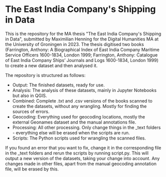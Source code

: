 # The East India Company's Shipping in Data

This is the repository for the MA thesis "The East India Company's Shipping in Data", submitted by Maximilian Henning for the Digital Humanities MA at the University of Groningen in 2023. The thesis digitised two books (Farrington, Anthony: A Biographical Index of East India Company Maritime Service Officers 1600-1834, London 1999; Farrington, Anthony: Catalogue of East India Company Ships’ Journals and Logs 1600-1834, London 1999) to create a new dataset and then analysed it.

The repository is structured as follows:

- Output: The finished datasets, ready for use.
- Analysis: The analysis of these datasets, mainly in Jupyter Notebooks but also in QGIS.
- Combined: Complete .txt and .csv versions of the books scanned to create the datasets, without any wrangling. Mostly for finding the sources of errors.
- Geocoding: Everything used for geocoding locations, mostly the external Geonames dataset and the manual annotations file.
- Processing: All other processing. Only change things in the \_text folders - everything else will be erased when the scripts are run.
- Scripts: The Python scripts used for wrangling the scanned files.

If you found an error that you want to fix, change it in the corresponding file in the \_text folders and rerun the scripts by running script.py. This will output a new version of the datasets, taking your change into account. Any changes made in other files, apart from the manual geocoding annotation file, will be erased by this.